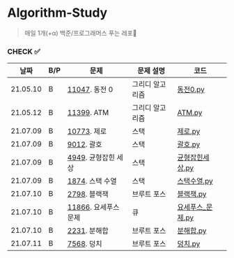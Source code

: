 # Algorithm-Study

> 매일 1개(+α) 백준/프로그래머스 푸는 레포🐢   


### CHECK ✅
|날짜|B/P|문제|문제 설명|코드|
|---|---|---|---|---|
|21.05.10|B|[11047](https://www.acmicpc.net/problem/11047). 동전 0|그리디 알고리즘|[동전0.py](./B-11047/동전0.py)|
|21.05.12|B|[11399](https://www.acmicpc.net/problem/11399). ATM|그리디 알고리즘|[ATM.py](./B-11399/ATM.py)|
|21.07.09|B|[10773](https://www.acmicpc.net/problem/10773). 제로|스택|[제로.py](B-10773/제로.py)|
|21.07.09|B|[9012](https://www.acmicpc.net/problem/9012). 괄호|스택|[괄호.py](B-9012/괄호.py)|
|21.07.09|B|[4949](https://www.acmicpc.net/problem/4949). 균형잡힌 세상|스택|[균형잡힌세상.py](B-4949/균형잡힌세상.py)|
|21.07.09|B|[1874](https://www.acmicpc.net/problem/1874). 스택 수열|스택|[스택수열.py](B-1874/스택수열_2.py)|
|21.07.10|B|[2798](https://www.acmicpc.net/problem/2798). 블랙잭|브루트 포스|[블랙잭.py](B-2798/블랙잭.py)|
|21.07.10|B|[11866](https://www.acmicpc.net/problem/11866). 요세푸스 문제|큐|[요세푸스_문제.py](B-11866/요세푸스_문제.py)|
|21.07.10|B|[2231](https://www.acmicpc.net/problem/2231). 분해합|브루트 포스|[분해합.py](B-2231/분해합.py)|
|21.07.11|B|[7568](https://www.acmicpc.net/problem/7568). 덩치|브루트 포스|[덩치.py](B-7568/덩치.py)|